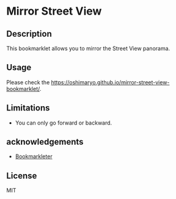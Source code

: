 # Mirror Street View

## Description

This bookmarklet allows you to mirror the Street View panorama.

## Usage
Please check the https://oshimaryo.github.io/mirror-street-view-bookmarklet/.

## Limitations
- You can only go forward or backward.
  

## acknowledgements

- [Bookmarkleter](https://chriszarate.github.io/bookmarkleter/)
  

## License
MIT
